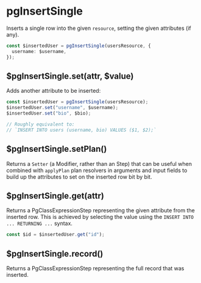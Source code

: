 # pgInsertSingle

Inserts a single row into the given `resource`, setting the given attributes (if any).

```ts
const $insertedUser = pgInsertSingle(usersResource, {
  username: $username,
});
```

## $pgInsertSingle.set(attr, $value)

Adds another attribute to be inserted:

```ts
const $insertedUser = pgInsertSingle(usersResource);
$insertedUser.set("username", $username);
$insertedUser.set("bio", $bio);

// Roughly equivalent to:
// `INSERT INTO users (username, bio) VALUES ($1, $2);`
```

## $pgInsertSingle.setPlan()

<!-- TODO: I think the explanation below still needs a bit of an update -->

Returns a `Setter` (a Modifier, rather than an Step)
that can be useful when combined with `applyPlan` plan resolvers in arguments
and input fields to build up the attributes to set on the inserted row bit by
bit.

## $pgInsertSingle.get(attr)

Returns a PgClassExpressionStep representing the given attribute from the
inserted row. This is achieved by selecting the value using the
`INSERT INTO ... RETURNING ...` syntax.

```ts
const $id = $insertedUser.get("id");
```

## $pgInsertSingle.record()

Returns a PgClassExpressionStep representing the full record that was inserted.
